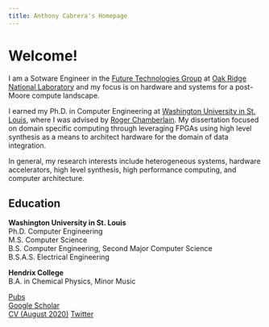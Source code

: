 ```yaml
---
title: Anthony Cabrera's Homepage
---
```


# Welcome!

I am a Sotware Engineer in the [Future Technologies 
Group](https://csmd.ornl.gov/group/future-technologies) at [Oak Ridge National
Laboratory](https://www.ornl.gov/) and my focus is on hardware and systems for a
post-Moore compute landscape. 

I earned my Ph.D. in Computer Engineering 
at [Washington University in St. 
Louis](https://cse.wustl.edu/Pages/default.aspx), where I was advised by [Roger
Chamberlain](https://www.cse.wustl.edu/~roger/). My dissertation focused on
domain specific computing through leveraging FPGAs using high level synthesis
as a means to architect hardware for the domain of data integration. 

In general, my research interests include heterogeneous systems, hardware
accelerators, high level synthesis, high performance computing, and computer
architecture. 


## Education 

**Washington University in St. Louis**<br/>
Ph.D. Computer Engineering<br/>
M.S. Computer Science<br/>
B.S. Computer Engineering, Second Major Computer Science<br/>
B.S.A.S. Electrical Engineering<br/>


**Hendrix College**<br/>
B.A. in Chemical Physics, Minor Music

[Pubs](/pubs)<br/>
[Google 
Scholar](https://scholar.google.com/citations?user=gf_baX4AAAAJ&hl=en)<br/>
[CV (August 2020)](/assets/cv.pdf)
[Twitter](https://twitter.com/cabreraam33)
